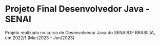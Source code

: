 # Projeto Final Desenvolvedor Java - SENAI
Projeto realizado no curso de Desenvolvedor Java do SENAI/DF BRASILIA, em 2022/1 (Mar/2023 - Jun/2023)

